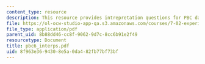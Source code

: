 ```yaml
---
content_type: resource
description: This resource provides intrepretation questions for PBC day 6.
file: https://ol-ocw-studio-app-qa.s3.amazonaws.com/courses/7-02-experimental-biology-communication-spring-2005/8f963e3694308e5a0da482fb77bf73bf_pbc6_interps.pdf
file_type: application/pdf
parent_uid: 8b88dd46-cc8f-9062-9d7c-8cc6b91e2f49
resourcetype: Document
title: pbc6_interps.pdf
uid: 8f963e36-9430-8e5a-0da4-82fb77bf73bf
---
```

